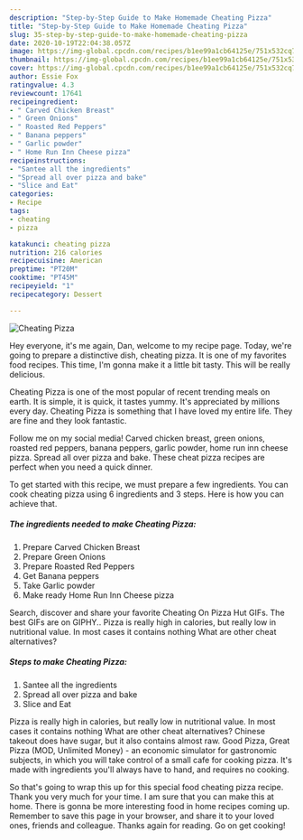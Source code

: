 ```yaml
---
description: "Step-by-Step Guide to Make Homemade Cheating Pizza"
title: "Step-by-Step Guide to Make Homemade Cheating Pizza"
slug: 35-step-by-step-guide-to-make-homemade-cheating-pizza
date: 2020-10-19T22:04:38.057Z
image: https://img-global.cpcdn.com/recipes/b1ee99a1cb64125e/751x532cq70/cheating-pizza-recipe-main-photo.jpg
thumbnail: https://img-global.cpcdn.com/recipes/b1ee99a1cb64125e/751x532cq70/cheating-pizza-recipe-main-photo.jpg
cover: https://img-global.cpcdn.com/recipes/b1ee99a1cb64125e/751x532cq70/cheating-pizza-recipe-main-photo.jpg
author: Essie Fox
ratingvalue: 4.3
reviewcount: 17641
recipeingredient:
- " Carved Chicken Breast"
- " Green Onions"
- " Roasted Red Peppers"
- " Banana peppers"
- " Garlic powder"
- " Home Run Inn Cheese pizza"
recipeinstructions:
- "Santee all the ingredients"
- "Spread all over pizza and bake"
- "Slice and Eat"
categories:
- Recipe
tags:
- cheating
- pizza

katakunci: cheating pizza 
nutrition: 216 calories
recipecuisine: American
preptime: "PT20M"
cooktime: "PT45M"
recipeyield: "1"
recipecategory: Dessert

---
```



![Cheating Pizza](https://img-global.cpcdn.com/recipes/b1ee99a1cb64125e/751x532cq70/cheating-pizza-recipe-main-photo.jpg)

Hey everyone, it's me again, Dan, welcome to my recipe page. Today, we're going to prepare a distinctive dish, cheating pizza. It is one of my favorites food recipes. This time, I'm gonna make it a little bit tasty. This will be really delicious.

Cheating Pizza is one of the most popular of recent trending meals on earth. It is simple, it is quick, it tastes yummy. It's appreciated by millions every day. Cheating Pizza is something that I have loved my entire life. They are fine and they look fantastic.

Follow me on my social media! Carved chicken breast, green onions, roasted red peppers, banana peppers, garlic powder, home run inn cheese pizza. Spread all over pizza and bake. These cheat pizza recipes are perfect when you need a quick dinner.


To get started with this recipe, we must prepare a few ingredients. You can cook cheating pizza using 6 ingredients and 3 steps. Here is how you can achieve that.

<!--inarticleads1-->

##### The ingredients needed to make Cheating Pizza:

1. Prepare  Carved Chicken Breast
1. Prepare  Green Onions
1. Prepare  Roasted Red Peppers
1. Get  Banana peppers
1. Take  Garlic powder
1. Make ready  Home Run Inn Cheese pizza


Search, discover and share your favorite Cheating On Pizza Hut GIFs. The best GIFs are on GIPHY.. Pizza is really high in calories, but really low in nutritional value. In most cases it contains nothing What are other cheat alternatives? 

<!--inarticleads2-->

##### Steps to make Cheating Pizza:

1. Santee all the ingredients
1. Spread all over pizza and bake
1. Slice and Eat


Pizza is really high in calories, but really low in nutritional value. In most cases it contains nothing What are other cheat alternatives? Chinese takeout does have sugar, but it also contains almost raw. Good Pizza, Great Pizza (MOD, Unlimited Money) - an economic simulator for gastronomic subjects, in which you will take control of a small cafe for cooking pizza. It&#39;s made with ingredients you&#39;ll always have to hand, and requires no cooking. 

So that's going to wrap this up for this special food cheating pizza recipe. Thank you very much for your time. I am sure that you can make this at home. There is gonna be more interesting food in home recipes coming up. Remember to save this page in your browser, and share it to your loved ones, friends and colleague. Thanks again for reading. Go on get cooking!
